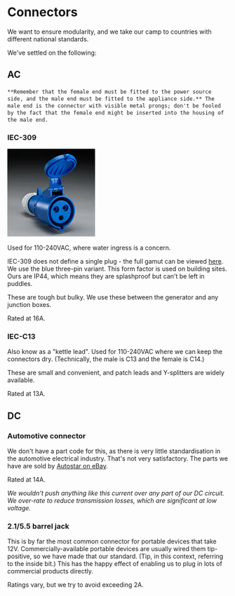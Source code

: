# Connectors

We want to ensure modularity, and we take our camp to countries with different national standards.

We've settled on the following:

## AC

```
**Remember that the female end must be fitted to the power source side, and the male end must be fitted to the appliance side.** The male end is the connector with visible metal prongs; don't be fooled by the fact that the female end might be inserted into the housing of the male end.
```

### IEC-309

<img src="888-3126-NS small.jpg" class="inline"/>

Used for 110-240VAC, where water ingress is a concern. 

IEC-309 does not define a single plug - the full gamut can be viewed <a href="http://www.iec60309.com/">here</a>. We use the blue three-pin variant. This form factor is used on building sites. Ours are IP44, which means they are splashproof but can't be left in puddles.

These are tough but bulky. We use these between the generator and any junction boxes.

Rated at 16A.

### IEC-C13

Also know as a "kettle lead". Used for 110-240VAC where we can keep the connectors dry. (Technically, the male is C13 and the female is C14.)

These are small and convenient, and patch leads and Y-splitters are widely available.

Rated at 13A.

## DC

### Automotive connector

We don't have a part code for this, as there is very little standardisation in the automotive electrical industry. That's not very satisfactory. The parts we have are sold by <a href="http://www.ebay.co.uk/itm/2-Way-Waterproof-Weather-Proof-Sealed-Electrical-Connector-KIT-12V-24V-DC-/180734625987?hash=item2a149f88c3">Autostar on eBay</a>.

Rated at 14A.

_We wouldn't push anything like this current over any part of our DC circuit. We over-rate to reduce transmission losses, which are significant at low voltage._

### 2.1/5.5 barrel jack

This is by far the most common connector for portable devices that take 12V. Commercially-available portable devices are usually wired them tip-positive, so we have made that our standard. (Tip, in this context, referring to the inside bit.) This has the happy effect of enabling us to plug in lots of commercial products directly.

Ratings vary, but we try to avoid exceeding 2A.
